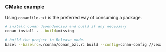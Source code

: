 ### CMake example

Using `conanfile.txt` is the preferred way of consuming a package.

```bash
# install conan dependencies and build if any necessary
conan install . --build=missing

# build the project in Release mode.
bazel --bazelrc=./conan/conan_bzl.rc build --config=conan-config //:example
```